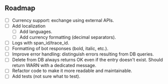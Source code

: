 
## Roadmap

- [ ] Currency support: exchange using external APIs.
- [ ] Add localization
  - [ ] Add languages.
  - [ ] Add currency formatting (decimal separators).
- [ ] Logs with span_id/trace_id.
- [ ] Formatting of bot responses (bold, italic, etc.).
- [ ] Improve error handling: distinguish errors resulting from DB queries.
- [ ] Delete from DB always returns OK even if the entry doesn't exist. Should return WARN with a dedicated message.
- [ ] Refactor code to make it more readable and maintainable.
- [ ] Add tests (not sure what to test).